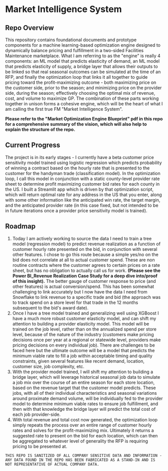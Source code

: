 # Market Intelligence System

## Repo Overview
This repository contains foundational documents and prototype components for a machine learning-based optimization engine designed to dynamically balance pricing and fulfillment in a two-sided Facilities Maintenance marketplace. What I am referring to as the "engine" is really 4 components: an ML model that predicts elasticity of demand, an ML model that predicts elasticity of supply, a bridge layer that allows their outputs to be linked so that real seasonal outcomes can be simulated at the time of an RFP, and finally the optimization loop that links it all together to guide pricing toward the profit-maximizing outcome - both maximizing price on the customer side, prior to the season; and minimizing price on the provider side, during the season; effectively choosing the optimal mix of revenue, cost, and volume to maximize GP. The combination of these parts working together in unison forms a cohesive engine, which will be the heart of what I am calling the first true FM "Market Intelligence System".

**Please refer to the "Market Optimization Engine Blueprint" pdf in this repo for a comprehensive summary of the vision, which will also help to explain the structure of the repo.**

## Current Progress

The project is in its early stages - I currently have a beta customer price sensitivity model trained using logistic regression which predicts probability of winning a contract based on the hourly rate that is presented to the customer for the handyman trade (classification model). In the optimization loop, I call this model in conjunction with a static county-level provider rate sheet to determine profit maximizing customer bid rates for each county in the US. I  built a Streamlit app which is driven by that optimization script, which will return optimal rate for any address in the US that you enter, along with some other information like the anticipated win rate, the target margin, and the anticipated provider rate (in this case fixed, but not intended to be in future iterations once a provider price sensitivity model is trained).

## Roadmap

1. Today I am actively working to source the data I need to train a tree model (regression model) to predict revenue realization as a function of customer hourly rate presented on the bid, in conjunction with several other features. I chose to go this route because a simple yes/no on the bid does not correlate at all to actual customer spend. These are non routine contracts where the customer agrees to certain prices on a rate sheet, but has no obligation to actually call us for work. **(Please see the Power BI_Revenue Realization Case Study for a deep dive into/proof of this insight).** The better gauge of customer response to price (and other features) is actual conversion/spend. This has been somewhat challenging to link accurately but I now have the data I need from Snowflake to link revenue to a specific trade and bid (the approach was to track spend on a store level for that trade in the 12 months subsequent to the bid's award date).
2. Once I have a tree model trained and generalizing well using XGBoost I have a much more robust customer elasticity model, and can shift my attention to building a provider elasticity model. This model will be trained on the job level, rather than on the annualized spend per store level, because of the nature of the industry (customers make pricing decisions once per year at a regional or statewide level, providers make pricing decisions on every individual job). There are challenges to be faced here but the ultimate outcome will be a model that predicts the minimum viable rate to fill a job within acceptable timing and quality constraints, given several features like recent demand, location, customer size, job complexity, etc.
3. With the provider model trained, I will shift my attention to building a bridge layer, which will leverage historical seasonal job data to simulate a job mix over the course of an entire season for each store location, based on the revenue target that the customer model predicts. These jobs, with all of their individual characteristics and seasonal variations around proximate demand volume, will be individually fed to the provider model to determine minimum viable rates to ensure job fulfillment, and then with that knowledge the bridge layer will predict the total cost of each job provider-side.
4. With total revenue and total cost now generated, the optimization loop simply repeats the process over an entire range of customer hourly rates and solves for the profit-maximizing mix. Ultimately it returns a suggested rate to present on the bid for each location, which can then be aggregated to whatever level of generality the RFP is requiring pricing to be presented at.

`THIS REPO IS SANITIZED OF ALL COMPANY SENSITIVE DATA AND INFORMATION - ANY DATA FOUND IN THE REPO HAS BEEN FABRICATED AS A STAND-IN AND IS NOT REPRESENTATIVE OF ACTUAL COMPANY DATA.`


